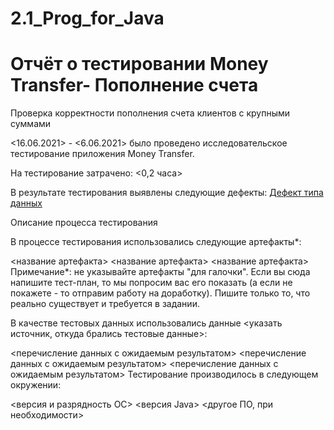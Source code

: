 # 2.1_Prog_for_Java

# Отчёт о тестировании Money Transfer- Пополнение счета

Проверка корректности пополнения счета клиентов с крупными суммами

<16.06.2021> - <6.06.2021> было проведено исследовательское тестирование приложения Money Transfer.

На тестирование затрачено: <0,2 часа>

В результате тестирования выявлены следующие дефекты:
[Дефект типа данных](https://github.com/YuryFedoseev/2.1_Prog_for_Java/issues/1#issue-923067281)

Описание процесса тестирования

В процессе тестирования использовались следующие артефакты*:

<название артефакта>
<название артефакта>
<название артефакта>
Примечание*: не указывайте артефакты "для галочки". Если вы сюда напишите тест-план, то мы попросим вас его показать (а если не покажете - то отправим работу на доработку). Пишите только то, что реально существует и требуется в задании.

В качестве тестовых данных использовались данные <указать источник, откуда брались тестовые данные>:

<перечисление данных с ожидаемым результатом>
<перечисление данных с ожидаемым результатом>
<перечисление данных с ожидаемым результатом>
Тестирование производилось в следующем окружении:

<версия и разрядность ОС>
<версия Java>
<другое ПО, при необходимости>

